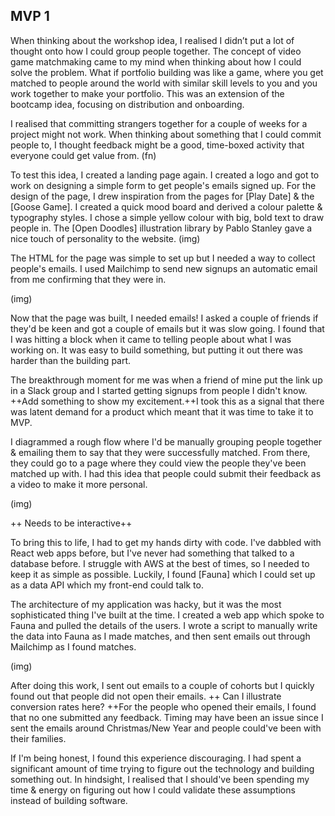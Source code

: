 ## MVP 1

When thinking about the workshop idea, I realised I didn’t put a lot of thought onto how I could group people together. The concept of video game matchmaking came to my mind when thinking about how I could solve the problem. What if portfolio building was like a game, where you get matched to people around the world with similar skill levels to you and you work together to make your portfolio. This was an extension of the bootcamp idea, focusing on distribution and onboarding.

I realised that committing strangers together for a couple of weeks for a project might not work. When thinking about something that I could commit people to, I thought feedback might be a good, time-boxed activity that everyone could get value from. (fn)

To test this idea, I created a landing page again. I created a logo and got to work on designing a simple form to get people's emails signed up. For the design of the page, I drew inspiration from the pages for [Play Date] & the [Goose Game]. I created a quick mood board and derived a colour palette & typography styles.  I chose a simple yellow colour with big, bold text to draw people in. The [Open Doodles] illustration library by Pablo Stanley gave a nice touch of personality to the website.
(img)

The HTML for the page was simple to set up but I needed a way to collect people's emails. I used Mailchimp to send new signups an automatic email from me confirming that they were in.

(img)

Now that the page was built, I needed emails! I asked a couple of friends if they'd be keen and got a couple of emails but it was slow going. I found that I was hitting a block when it came to telling people about what I was working on. It was easy to build something, but putting it out there was harder than the building part. 

The breakthrough moment for me was when a friend of mine put the link up in a Slack group and I started getting signups from people I didn't know. ++Add something to show my excitement.++I took this as a signal that there was latent demand for a product which meant that it was time to take it to MVP.

I diagrammed a rough flow where I'd be manually grouping people together & emailing them to say that they were successfully matched. From there, they could go to a page where they could view the people they've been matched up with. I had this idea that people could submit their feedback as a video to make it more personal.

(img)

++ Needs to be interactive++

To bring this to life, I had to get my hands dirty with code. I've dabbled with React web apps before, but I've never had something that talked to a database before. I struggle with AWS at the best of times, so I needed to keep it as simple as possible. Luckily, I found [Fauna] which I could set up as a data API which my front-end could talk to. 

The architecture of my application was hacky, but it was the most sophisticated thing I've built at the time. I created a web app which spoke to Fauna and pulled the details of the users. I wrote a script to manually write the data into Fauna as I made matches, and then sent emails out through Mailchimp as I found matches. 

(img)

After doing this work, I sent out emails to a couple of cohorts but I quickly found out that people did not open their emails. ++ Can I illustrate conversion rates here? ++For the people who opened their emails, I found that no one submitted any feedback. Timing may have been an issue since I sent the emails around Christmas/New Year and people could've been with their families. 

If I'm being honest, I found this experience discouraging. I had spent a significant amount of time trying to figure out the technology and building something out. In hindsight, I realised that I should've been spending my time & energy on figuring out how I could validate these assumptions instead of building software. 